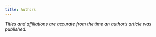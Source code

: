 ```yaml
---
title: Authors
---
```


*Titles and affiliations are accurate from the time an author’s article was published.*